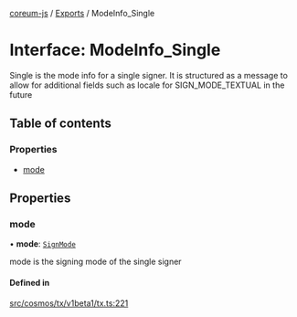 [coreum-js](../README.md) / [Exports](../modules.md) / ModeInfo\_Single

# Interface: ModeInfo\_Single

Single is the mode info for a single signer. It is structured as a message
to allow for additional fields such as locale for SIGN_MODE_TEXTUAL in the
future

## Table of contents

### Properties

- [mode](ModeInfo_Single.md#mode)

## Properties

### mode

• **mode**: [`SignMode`](../enums/internal_.SignMode.md)

mode is the signing mode of the single signer

#### Defined in

[src/cosmos/tx/v1beta1/tx.ts:221](https://github.com/PulsaraIO/coreum-js/blob/64a1208/src/cosmos/tx/v1beta1/tx.ts#L221)
